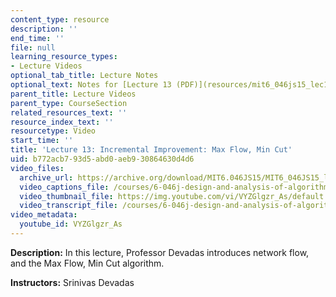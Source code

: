 ```yaml
---
content_type: resource
description: ''
end_time: ''
file: null
learning_resource_types:
- Lecture Videos
optional_tab_title: Lecture Notes
optional_text: Notes for [Lecture 13 (PDF)](resources/mit6_046js15_lec13) are available.
parent_title: Lecture Videos
parent_type: CourseSection
related_resources_text: ''
resource_index_text: ''
resourcetype: Video
start_time: ''
title: 'Lecture 13: Incremental Improvement: Max Flow, Min Cut'
uid: b772acb7-93d5-abd0-aeb9-30864630d4d6
video_files:
  archive_url: https://archive.org/download/MIT6.046JS15/MIT6_046JS15_lec13_300k.mp4
  video_captions_file: /courses/6-046j-design-and-analysis-of-algorithms-spring-2015/b77dccb515db5896a94852af89eaada2_VYZGlgzr_As.vtt
  video_thumbnail_file: https://img.youtube.com/vi/VYZGlgzr_As/default.jpg
  video_transcript_file: /courses/6-046j-design-and-analysis-of-algorithms-spring-2015/cdc30ec3d4f272b9072e030145948742_VYZGlgzr_As.pdf
video_metadata:
  youtube_id: VYZGlgzr_As
---
```


**Description:** In this lecture, Professor Devadas introduces network flow, and the Max Flow, Min Cut algorithm.

**Instructors:** Srinivas Devadas